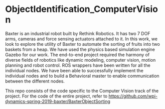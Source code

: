 # ObjectIdentification_ComputerVision

Baxter is an industrial robot built by Rethink Robotics. It has two 7 DOF arms, cameras and force sensing actuators attached to it. In this work, we look to explore the utility of Baxter to automate the sorting of fruits into two baskets from a heap. We have used the physics based simulation engine Gazebo for our work. The end-to-end project required the harmony of diverse fields of robotics like dynamic modeling, computer vision, motion planning and robot control. ROS wrappers have been written for all the individual nodes. We have been able to successfully implement the individual nodes and to build a Behavioral master to enable communication between the different nodes. 

This repo consists of the code specific to the Computer Vision track of the project. For the code of the entire project, refer to https://github.com/wpi-dynamics-spring-2019-baxter/BaxterObjectSorting 
